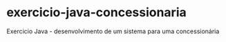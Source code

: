 # exercicio-java-concessionaria
Exercicio Java - desenvolvimento de um sistema para uma concessionária
